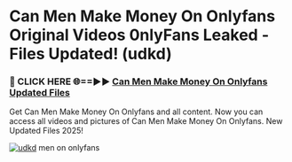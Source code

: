 # Can Men Make Money On Onlyfans Original Videos 0nlyFans Leaked - Files Updated! (udkd)

<h3>🔴 CLICK HERE 🌐==►► <a href="https://tinyurl.com/2jnfzry5" rel="nofollow">Can Men Make Money On Onlyfans Updated Files</a></h3>

Get Can Men Make Money On Onlyfans and all content. Now you can access all videos and pictures of Can Men Make Money On Onlyfans. New Updated Files 2025!

[![udkd](https://i.imgur.com/GyGTBgg.gif)](https://tinyurl.com/2jnfzry5)
men on onlyfans